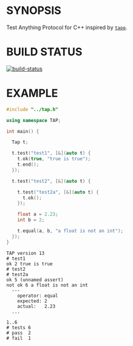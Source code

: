# SYNOPSIS
Test Anything Protocol for C++ inspired by [`tape`][0].

# BUILD STATUS
[![build-status](https://travis-ci.org/hij1nx/cpp-spinaltap.svg)](https://travis-ci.org/hij1nx/cpp-spinaltap)

# EXAMPLE
```cpp
#include "../tap.h"

using namespace TAP;

int main() {

  Tap t;

  t.test("test1", [&](auto t) {
    t.ok(true, "true is true");
    t.end();
  });

  t.test("test2", [&](auto t) {

    t.test("test2a", [&](auto t) {
      t.ok();
    });

    float a = 2.23;
    int b = 2;

    t.equal(a, b, "a float is not an int");
  });
}
```

```
TAP version 13
# test1
ok 2 true is true
# test2
# test2a
ok 5 (unnamed assert)
not ok 6 a float is not an int
  ---
    operator: equal
    expected: 2
    actual:   2.23
  ...

1..6
# tests 6
# pass  2
# fail  1
```

[0]:https://github.com/substack/tape

